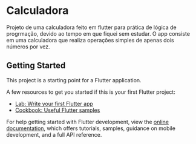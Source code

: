 # Calculadora

Projeto de uma calculadora feito em flutter para prática de lógica de progrmação, devido ao tempo em que fiquei sem estudar.
O app consiste em uma calculadora que realiza operações simples de apenas dois números por vez.

## Getting Started

This project is a starting point for a Flutter application.

A few resources to get you started if this is your first Flutter project:

- [Lab: Write your first Flutter app](https://docs.flutter.dev/get-started/codelab)
- [Cookbook: Useful Flutter samples](https://docs.flutter.dev/cookbook)

For help getting started with Flutter development, view the
[online documentation](https://docs.flutter.dev/), which offers tutorials,
samples, guidance on mobile development, and a full API reference.
